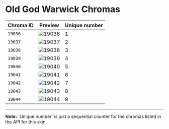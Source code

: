 # Old God Warwick Chromas

| Chroma ID | Preview | Unique number |
|---|---|---|
| `19036` | ![19036](https://raw.communitydragon.org/latest/plugins/rcp-be-lol-game-data/global/default/v1/champion-chroma-images/19/19036.png) | 1 |
| `19037` | ![19037](https://raw.communitydragon.org/latest/plugins/rcp-be-lol-game-data/global/default/v1/champion-chroma-images/19/19037.png) | 2 |
| `19038` | ![19038](https://raw.communitydragon.org/latest/plugins/rcp-be-lol-game-data/global/default/v1/champion-chroma-images/19/19038.png) | 3 |
| `19039` | ![19039](https://raw.communitydragon.org/latest/plugins/rcp-be-lol-game-data/global/default/v1/champion-chroma-images/19/19039.png) | 4 |
| `19040` | ![19040](https://raw.communitydragon.org/latest/plugins/rcp-be-lol-game-data/global/default/v1/champion-chroma-images/19/19040.png) | 5 |
| `19041` | ![19041](https://raw.communitydragon.org/latest/plugins/rcp-be-lol-game-data/global/default/v1/champion-chroma-images/19/19041.png) | 6 |
| `19042` | ![19042](https://raw.communitydragon.org/latest/plugins/rcp-be-lol-game-data/global/default/v1/champion-chroma-images/19/19042.png) | 7 |
| `19043` | ![19043](https://raw.communitydragon.org/latest/plugins/rcp-be-lol-game-data/global/default/v1/champion-chroma-images/19/19043.png) | 8 |
| `19044` | ![19044](https://raw.communitydragon.org/latest/plugins/rcp-be-lol-game-data/global/default/v1/champion-chroma-images/19/19044.png) | 9 |

---

**Note:** 'Unique number' is just a sequential counter for the chromas listed in the API for this skin.